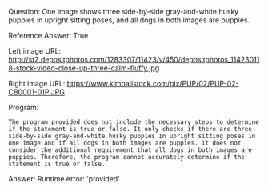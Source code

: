 Question: One image shows three side-by-side gray-and-white husky puppies in upright sitting poses, and all dogs in both images are puppies.

Reference Answer: True

Left image URL: http://st2.depositphotos.com/1283307/11423/v/450/depositphotos_114230118-stock-video-close-up-three-calm-fluffy.jpg

Right image URL: https://www.kimballstock.com/pix/PUP/02/PUP-02-CB0001-01P.JPG

Program:

```
The program provided does not include the necessary steps to determine if the statement is true or false. It only checks if there are three side-by-side gray-and-white husky puppies in upright sitting poses in one image and if all dogs in both images are puppies. It does not consider the additional requirement that all dogs in both images are puppies. Therefore, the program cannot accurately determine if the statement is true or false.
```
Answer: Runtime error: 'provided'

